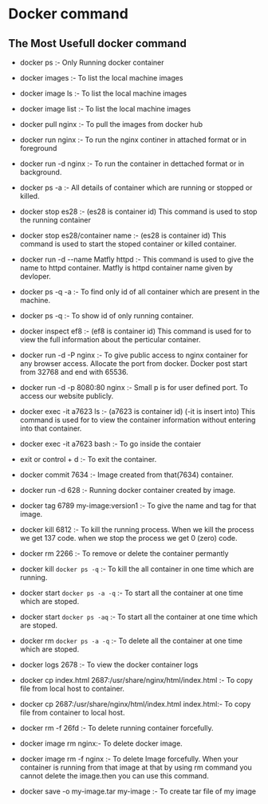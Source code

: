# Docker command 
## The Most Usefull docker command  
* docker ps :- Only Running docker container

* docker images :- To list the local machine images 

* docker image ls :- To list the local machine images

* docker image list :- To list the local machine images

* docker pull nginx :- To pull the images from docker hub

* docker run nginx :- To run the nginx continer in attached format or in foreground

* docker run -d nginx :- To run the container in dettached format or in background.

* docker ps -a :- All details of container which are running or stopped or killed.

* docker stop es28 :- (es28 is container id)  This command is used to stop the running container

* docker stop es28/container name :- (es28 is container id)  This command is used to start the stoped container or killed container.

* docker run -d --name Matfly httpd :- This command is used to give the name to httpd container. Matfly is httpd container name given by devloper.

* docker ps -q -a :- To find only id of all container which are present in the machine.

* docker ps -q :- To show id of only running container.

* docker inspect ef8 :- (ef8 is container id) This command is used for to view the full information about the perticular container.

* docker run -d -P nginx :- To give public access to nginx container for any browser access. Allocate the port from docker. Docker post start from 32768 and end with 65536.

* docker run -d -p 8080:80 nginx :- Small p is for user defined port. To access our website publicly. 

* docker exec -it a7623 ls :- (a7623 is container id) (-it is insert into) This command is used for to view the container information without entering into that container.

*  docker exec -it a7623 bash :- To go inside the contaier 

* exit or control + d :- To exit the container.

* docker commit 7634 :- Image created from that(7634) container.

* docker run -d 628 :- Running docker container created by image.

* docker tag 6789 my-image:version1 :- To give the name and tag for that image.

* docker kill 6812 :- To kill the running process. When we kill the process we get 137 code. when we stop the process we get 0 (zero) code.

* docker rm 2266 :- To remove or delete the container permantly

* docker kill `docker ps -q` :- To kill the all container in one time which are running.

* docker start `docker ps -a -q` :- To start all the container at one time which are stoped.

* docker start `docker ps -aq` :- To start all the container at one time which are stoped.

* docker rm `docker ps -a -q` :- To delete all the container at one time which are stoped.

* docker logs 2678 :- To view the docker container logs

* docker cp index.html 2687:/usr/share/nginx/html/index.html :- To copy file from local host to container.

* docker cp 2687:/usr/share/nginx/html/index.html  index.html:- To copy file from container to local host.

* docker rm -f 26fd :- To delete running container forcefully.

* docker image rm nginx:- To delete docker image.

* docker image rm -f nginx :- To delete Image forcefully. When your container is running from that image at that by using rm command you cannot delete the image.then you can use this command.

* docker save -o my-image.tar my-image :- To create tar file of my image

